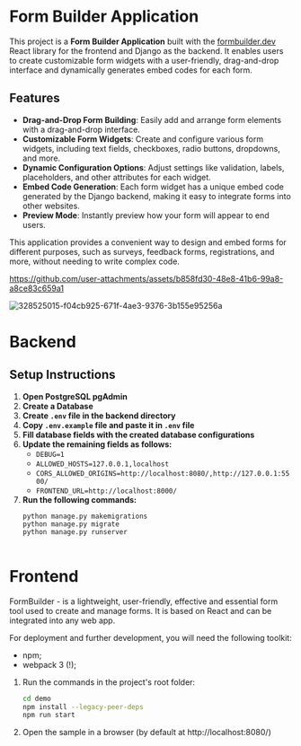 # Form Builder Application

This project is a **Form Builder Application** built with the [formbuilder.dev](https://formbuilder.dev) React library for the frontend and Django as the backend. It enables users to create customizable form widgets with a user-friendly, drag-and-drop interface and dynamically generates embed codes for each form.

## Features
- **Drag-and-Drop Form Building**: Easily add and arrange form elements with a drag-and-drop interface.
- **Customizable Form Widgets**: Create and configure various form widgets, including text fields, checkboxes, radio buttons, dropdowns, and more.
- **Dynamic Configuration Options**: Adjust settings like validation, labels, placeholders, and other attributes for each widget.
- **Embed Code Generation**: Each form widget has a unique embed code generated by the Django backend, making it easy to integrate forms into other websites.
- **Preview Mode**: Instantly preview how your form will appear to end users.

This application provides a convenient way to design and embed forms for different purposes, such as surveys, feedback forms, registrations, and more, without needing to write complex code.


https://github.com/user-attachments/assets/b858fd30-48e8-41b6-99a8-a8ce83c659a1

![328525015-f04cb925-671f-4ae3-9376-3b155e95256a](https://github.com/user-attachments/assets/2c7c9ffe-1620-46a9-90da-30043e1bfb01)

# Backend

<h2>Setup Instructions</h2>
<ol>
    <li><strong>Open PostgreSQL pgAdmin</strong></li>
    <li><strong>Create a Database</strong></li>
    <li><strong>Create <code>.env</code> file in the backend directory</strong></li>
    <li><strong>Copy <code>.env.example</code> file and paste it in <code>.env</code> file</strong></li>
    <li><strong>Fill database fields with the created database configurations</strong></li>
    <li><strong>Update the remaining fields as follows:</strong>
        <ul>
            <li><code>DEBUG=1</code></li>
            <li><code>ALLOWED_HOSTS=127.0.0.1,localhost</code></li>
            <li><code>CORS_ALLOWED_ORIGINS=http://localhost:8080/,http://127.0.0.1:5500/</code></li>
            <li><code>FRONTEND_URL=http://localhost:8000/</code></li>
        </ul>
    </li>
    <li><strong>Run the following commands:</strong>
        <pre>
<code>python manage.py makemigrations
python manage.py migrate
python manage.py runserver</code>
        </pre>
    </li>
</ol>

# Frontend

FormBuilder - is a lightweight, user-friendly, effective and essential form tool used to create and manage forms. It is based on React and
can be integrated into any web app.

For deployment and further development, you will need the following toolkit:

- npm;
- webpack 3 (!);

1. Run the commands in the project's root folder:
   ```bash
   cd demo
   npm install --legacy-peer-deps
   npm run start
   ```

2. Open the sample in a browser (by default at http://localhost:8080/)
